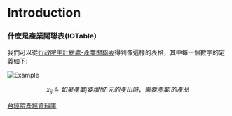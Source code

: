 # Introduction

### 什麼是產業關聯表(IOTable)

我們可以從[行政院主計總處-產業關聯表](https://www.stat.gov.tw/ct.asp?xItem=28535&ctNode=671)得到像這樣的表格，其中每一個數字的定義如下:

![Example](https://user-images.githubusercontent.com/108454425/181272376-b1755506-88a6-4f55-a8e5-3073ff6d44f9.png)

$$  x_{ij}\ \triangleq\ 如果產業j要增加1元的產出時，需要產業i的產品$$

[台經院產經資料庫](https://tie.tier.org.tw/db/industry_definition/index.aspx)
